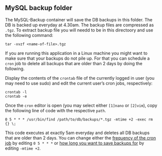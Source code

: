 ## MySQL backup folder
The MySQL-Backup container will save the DB backups in this folder. The DB is backed up everyday at 4.30am.
The backup files are compressed as `.tgz`. To  extract backup file you  will needd to be in this directoory and use the following command:

```
tar -xvzf <name-of-file>.tgz
```

If you are running this application in a Linux machine you might want to make sure that your backups do not pile up. For that you can schedule a `cron` job to delete all backups that are older than 2 days by doing the following.

Display the contents of the `crontab` file of the currently logged in user (you may need to use sudo) and edit the current user’s cron jobs, respectively:
```
crontab -l
crontab -e
```
Once the `cron` editor is open (you may select either `[1]nano` or `[2]vim`), copy the following line of code with the respective `path`.
```
0 5 * * * /usr/bin/find /path/to/db/backups/*.tgz -mtime +2 -exec rm {} \;
```
This code executes at exactly 5am everyday and deletes all DB backups that are older than 2 days. You can change either the [frequency of the cron job](https://crontab.guru/) by editing `0 5 * * *` or [how long you want to save backups for](http://manpages.ubuntu.com/manpages/xenial/man1/find.1.html) by editing `-mtime +2`.